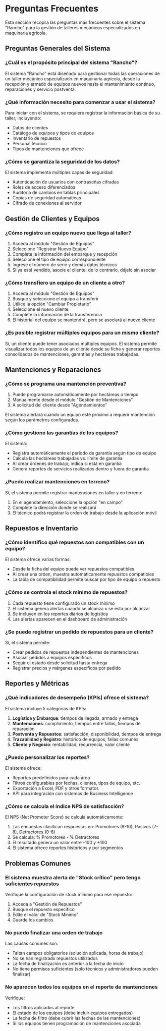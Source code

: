 # Preguntas Frecuentes

Esta sección recopila las preguntas más frecuentes sobre el sistema "Rancho" para la gestión de talleres mecánicos especializados en maquinaria agrícola.

## Preguntas Generales del Sistema

### ¿Cuál es el propósito principal del sistema "Rancho"?
El sistema "Rancho" está diseñado para gestionar todas las operaciones de un taller mecánico especializado en maquinaria agrícola, desde la recepción y armado de equipos nuevos hasta el mantenimiento continuo, reparaciones y servicio postventa.

### ¿Qué información necesito para comenzar a usar el sistema?
Para iniciar con el sistema, se requiere registrar la información básica de su taller, incluyendo:
- Datos de clientes
- Catálogo de equipos y tipos de equipos
- Inventario de repuestos
- Personal técnico
- Tipos de mantenciones que ofrece

### ¿Cómo se garantiza la seguridad de los datos?
El sistema implementa múltiples capas de seguridad:
- Autenticación de usuarios con contraseñas cifradas
- Roles de acceso diferenciados
- Auditoría de cambios en tablas principales
- Copias de seguridad automáticas
- Cifrado de conexiones al servidor

## Gestión de Clientes y Equipos

### ¿Cómo registro un equipo nuevo que llega al taller?
1. Acceda al módulo "Gestión de Equipos"
2. Seleccione "Registrar Nuevo Equipo"
3. Complete la información del embarque y recepción
4. Seleccione el tipo de equipo correspondiente
5. Ingrese el número de serie y demás datos técnicos
6. Si ya está vendido, asocie el cliente; de lo contrario, déjelo sin asociar

### ¿Cómo transfiero un equipo de un cliente a otro?
1. Acceda al módulo "Gestión de Equipos"
2. Busque y seleccione el equipo a transferir
3. Utilice la opción "Cambiar Propietario"
4. Seleccione el nuevo cliente
5. Complete la información de la transferencia
6. El historial del equipo se mantendrá, pero se asociará al nuevo cliente

### ¿Es posible registrar múltiples equipos para un mismo cliente?
Sí, un cliente puede tener asociados múltiples equipos. El sistema permite visualizar todos los equipos de un cliente desde su ficha y generar reportes consolidados de mantenciones, garantías y hectáreas trabajadas.

## Mantenciones y Reparaciones

### ¿Cómo se programa una mantención preventiva?
1. Puede programarse automáticamente por hectáreas o tiempo
2. Manualmente desde el módulo "Gestión de Mantenciones"
3. A solicitud del cliente desde "Agendamientos"

El sistema alertará cuando un equipo esté próximo a requerir mantención según los parámetros configurados.

### ¿Cómo gestiono las garantías de los equipos?
El sistema:
- Registra automáticamente el período de garantía según tipo de equipo
- Calcula las hectáreas trabajadas vs. límite de garantía
- Al crear órdenes de trabajo, indica si está en garantía
- Genera reportes de servicios realizados dentro y fuera de garantía

### ¿Puedo realizar mantenciones en terreno?
Sí, el sistema permite registrar mantenciones en taller y en terreno:
1. En el agendamiento, seleccione la opción "en campo"
2. Complete la dirección donde se realizará
3. El técnico podrá registrar la orden de trabajo desde la aplicación móvil

## Repuestos e Inventario

### ¿Cómo identifico qué repuestos son compatibles con un equipo?
El sistema ofrece varias formas:
- Desde la ficha del equipo puede ver repuestos compatibles
- Al crear una orden, muestra automáticamente repuestos compatibles
- La tabla de compatibilidad permite buscar por tipo de equipo o repuesto

### ¿Cómo se controla el stock mínimo de repuestos?
1. Cada repuesto tiene configurado un stock mínimo
2. El sistema genera alertas cuando se alcanza o se está por alcanzar
3. Se incluyen en los reportes diarios de logística
4. Las alertas aparecen en el dashboard de administración

### ¿Se puede registrar un pedido de repuestos para un cliente?
Sí, el sistema permite:
- Crear pedidos de repuestos independientes de mantenciones
- Asociar pedidos a equipos específicos
- Seguir el estado desde solicitud hasta entrega
- Registrar precios y márgenes específicos por pedido

## Reportes y Métricas

### ¿Qué indicadores de desempeño (KPIs) ofrece el sistema?
El sistema incluye 5 categorías de KPIs:
1. **Logística y Embarque**: tiempos de llegada, armado y entrega
2. **Mantenciones**: cumplimiento, tiempos entre fallas, tiempos de reparación
3. **Postventa y Repuestos**: satisfacción, disponibilidad, tiempos de entrega
4. **Trazabilidad y Registro**: histórico de equipos, fallas comunes
5. **Cliente y Negocio**: rentabilidad, recurrencia, valor cliente

### ¿Puedo personalizar los reportes?
El sistema ofrece:
- Reportes predefinidos para cada área
- Filtros configurables por fechas, clientes, tipos de equipo, etc.
- Exportación a Excel, PDF y otros formatos
- API para integración con sistemas de Business Intelligence

### ¿Cómo se calcula el índice NPS de satisfacción?
El NPS (Net Promoter Score) se calcula automáticamente:
1. Las encuestas clasifican respuestas en: Promotores (9-10), Pasivos (7-8), Detractores (0-6)
2. Se calcula: % Promotores - % Detractores
3. El resultado genera un valor entre -100 y +100
4. El sistema ofrece reportes históricos y por segmentos

## Problemas Comunes

### El sistema muestra alerta de "Stock crítico" pero tengo suficientes repuestos
Verifique la configuración de stock mínimo para ese repuesto:
1. Acceda a "Gestión de Repuestos"
2. Busque el repuesto específico
3. Edite el valor de "Stock Mínimo"
4. Guarde los cambios

### No puedo finalizar una orden de trabajo
Las causas comunes son:
- Faltan campos obligatorios (solución aplicada, horas de trabajo)
- No se han registrado repuestos utilizados
- La fecha de finalización es anterior a la fecha de inicio
- No tiene permisos suficientes (solo técnicos y administradores pueden finalizar)

### No aparecen todos los equipos en el reporte de mantenciones
Verifique:
- Los filtros aplicados al reporte
- El estado de los equipos (debe incluir equipos entregados)
- La fecha de filtro (debe cubrir las fechas de las mantenciones)
- Si los equipos tienen programación de mantenciones asociada 